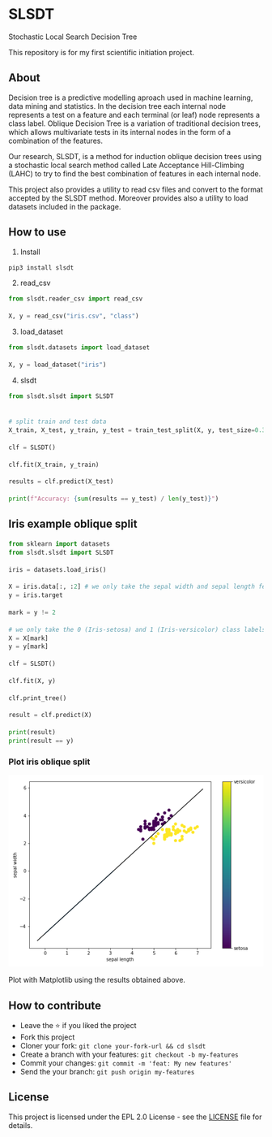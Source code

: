# SLSDT

Stochastic Local Search Decision Tree

This repository is for my first scientific initiation project.

## About

Decision tree is a predictive modelling aproach used in machine learning, data mining and statistics. In the decision tree each internal node represents a test on a feature and each terminal (or leaf) node represents a class label. Oblique Decision Tree is a variation of traditional decision trees, which allows multivariate tests in its internal nodes in the form of a combination of the features.

Our research, SLSDT, is a method for induction oblique decision trees using a stochastic local search method called Late Acceptance Hill-Climbing (LAHC) to try to find the best combination of features in each internal node.

This project also provides a utility to read csv files and convert to the format accepted by the SLSDT method. Moreover provides also a utility to load datasets included in the package.

## How to use

1. Install

```bash
pip3 install slsdt
```

2. read_csv

```python
from slsdt.reader_csv import read_csv

X, y = read_csv("iris.csv", "class")
```

3. load_dataset

```python
from slsdt.datasets import load_dataset

X, y = load_dataset("iris")
```

4. slsdt

```python
from slsdt.slsdt import SLSDT


# split train and test data
X_train, X_test, y_train, y_test = train_test_split(X, y, test_size=0.33, random_state=42)

clf = SLSDT()

clf.fit(X_train, y_train)

results = clf.predict(X_test)

print(f"Accuracy: {sum(results == y_test) / len(y_test)}")
```

## Iris example oblique split

```python
from sklearn import datasets
from slsdt.slsdt import SLSDT

iris = datasets.load_iris()

X = iris.data[:, :2] # we only take the sepal width and sepal length features.
y = iris.target

mark = y != 2

# we only take the 0 (Iris-setosa) and 1 (Iris-versicolor) class labels
X = X[mark]
y = y[mark]

clf = SLSDT()

clf.fit(X, y)

clf.print_tree()

result = clf.predict(X)

print(result)
print(result == y)
```

### Plot iris oblique split

![alt text](https://github.com/jhonatangs/slsdt/blob/main/oblique-split-iris.png "Iris oblique split")

Plot with Matplotlib using the results obtained above.

## How to contribute

-   Leave the :star: if you liked the project
-   Fork this project
-   Cloner your fork: `git clone your-fork-url && cd slsdt`
-   Create a branch with your features: `git checkout -b my-features`
-   Commit your changes: `git commit -m 'feat: My new features'`
-   Send the your branch: `git push origin my-features`

## License

This project is licensed under the EPL 2.0 License - see the [LICENSE](https://github.com/jhonatangs/slsdt/blob/main/LICENSE) file for details.
